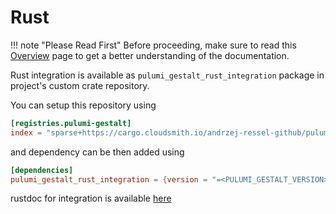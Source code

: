 # Rust

!!! note "Please Read First"
    Before proceeding, make sure to read this [Overview](overview.md) page to get a better understanding of the documentation.


Rust integration is available as `pulumi_gestalt_rust_integration` package in project's custom crate repository.

You can setup this repository using

```toml title=".cargo/config.toml"
[registries.pulumi-gestalt]
index = "sparse+https://cargo.cloudsmith.io/andrzej-ressel-github/pulumi-gestalt/"
```

and dependency can be then added using

```toml title="Cargo.toml"
[dependencies]
pulumi_gestalt_rust_integration = {version = "=<PULUMI_GESTALT_VERSION>", registry = "pulumi-gestalt"}
```

rustdoc for integration is available [here](https://andrzejressel.github.io/pulumi-gestalt/rust-docs/pulumi_gestalt_rust_integration/index.html)